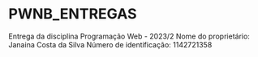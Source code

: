 <h1>PWNB_ENTREGAS</h1>
Entrega da disciplina Programação Web - 2023/2
Nome do proprietário: Janaina Costa da Silva
Número de identificação: 1142721358
